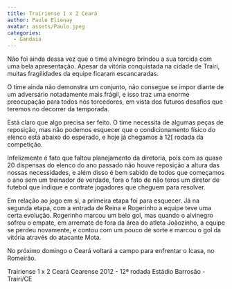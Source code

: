 ```yaml
---
title: Trairiense 1 x 2 Ceará
author: Paulo Elienay
avatar: assets/Paulo.jpeg
categories:
  - Gandaia
---
```

Não foi ainda dessa vez que o time alvinegro brindou a sua torcida com uma bela apresentação. Apesar da vitória conquistada na cidade de Trairi, muitas fragilidades da equipe ficaram escancaradas.

O time ainda não demonstra um conjunto, não consegue se impor diante de um adversário notadamente mais frágil, e isso traz uma enorme preocupação para todos nós torcedores, em vista dos futuros desafios que teremos no decorrer da temporada.

Está claro que algo precisa ser feito. O time necessita de algumas peças de reposição, mas não podemos esquecer que o condicionamento físico do elenco está abaixo do esperado, e hoje já chegamos à 12[ rodada da competição.

Infelizmente é fato que faltou planejamento da diretoria, pois com as quase 20 dispensas do elenco do ano passado não houve reposição a altura das nossas necessidades, e além disso é bem sabido de todos que começamos o ano sem um treinador de verdade, fora o fato de não teros um diretor de futebol que indique e contrate jogadores que cheguem para resolver.

Em relação ao jogo em si, a primeira etapa foi para esquecer. Já na segunda etapa, com a entrada de Reina e Rogerinho a equipe teve uma certa evolução. Rogerinho marcou um belo gol, mas quando o alvinegro sofreu o empate, em arremate de fora da área do atleta Joãozinho, a equipe se perdeu novamente, e contou com um pouco de sorte e marcou o gol da vitória através do atacante Mota.

No próximo domingo o Ceará voltará a campo para enfrentar o Icasa, no Romeirão.

Trairiense 1 x 2 Ceará
Cearense 2012 - 12ª rodada
Estádio Barrosão - Trairi/CE
